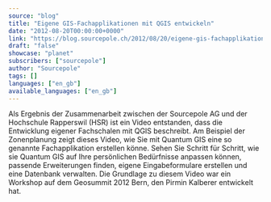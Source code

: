 ```yaml
---
source: "blog"
title: "Eigene GIS-Fachapplikationen mit QGIS entwickeln"
date: "2012-08-20T00:00:00+0000"
link: "https://blog.sourcepole.ch/2012/08/20/eigene-gis-fachapplikationen-mit-qgis-entwickeln/"
draft: "false"
showcase: "planet"
subscribers: ["sourcepole"]
author: "Sourcepole"
tags: []
languages: ["en_gb"]
available_languages: ["en_gb"]
---
```


Als Ergebnis der Zusammenarbeit zwischen der Sourcepole AG und der Hochschule Rapperswil (HSR) ist ein Video entstanden, dass die Entwicklung eigener Fachschalen mit QGIS beschreibt.
Am Beispiel der Zonenplanung zeigt dieses Video, wie Sie mit Quantum GIS eine so genannte Fachapplikation erstellen könne. Sehen Sie Schritt für Schritt, wie sie Quantum GIS auf Ihre persönlichen Bedürfnisse anpassen können, passende Erweiterungen finden, eigene Eingabeformulare erstellen und eine Datenbank verwalten.
Die Grundlage zu diesem Video war ein Workshop auf dem Geosummit 2012 Bern, den Pirmin Kalberer entwickelt hat.

